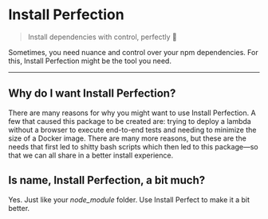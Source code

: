 # Install Perfection

> Install dependencies with control, perfectly 💖

Sometimes, you need nuance and control over your npm dependencies. For this, Install Perfection might be the tool you need.

---

## Why do I want Install Perfection?

There are many reasons for why you might want to use Install Perfection. A few that caused this package to be created are: trying to deploy a lambda without a browser to execute end-to-end tests and needing to minimize the size of a Docker image. There are many more reasons, but these are the needs that first led to shitty bash scripts which then led to this package—so that we can all share in a better install experience.

## Is name, Install Perfection, a bit much?

Yes. Just like your _node_module_ folder. Use Install Perfect to make it a bit better.
